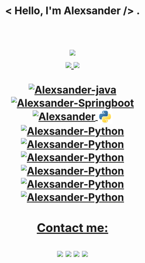 <h1 align="center">
<div id="header" align="center">

< Hello, I'm Alexsander /> .

#

<div id="header" align="center">
  <img src="https://media.giphy.com/media/gjrYDwbjnK8x36xZIO/giphy.gif" height="300">
</div>

<div align="center">
  <a href="#">
  <img height="180em" src="https://github-readme-stats.vercel.app/api?username=silvaalexsander&show_icons=true&theme=dark&include_all_commits=true&count_private=true"/>
  <img height="180em" src="https://github-readme-stats.vercel.app/api/top-langs/?username=silvaalexsander&layout=compact&langs_count=7&theme=dark"/>
</div>



  
<div align="center">
<div style="display: inline_block"><br>
  <img align="center" alt="Alexsander-java" height="40" width="40"  <img src="https://cdn.jsdelivr.net/gh/devicons/devicon/icons/java/java-original.svg" /> 
  <img align="center" alt="Alexsander-Springboot" height="40" width="40"   <img src="https://cdn.jsdelivr.net/gh/devicons/devicon/icons/spring/spring-original-wordmark.svg" />
  <img align="center" alt="Alexsander" height="40" width="40" <img src="https://cdn.jsdelivr.net/gh/devicons/devicon/icons/mysql/mysql-original-wordmark.svg" />
  <img align="center" alt="Alexsander-Python" height="40" width="40" src="https://raw.githubusercontent.com/devicons/devicon/master/icons/python/python-original.svg">
  <img align="center" alt="Alexsander-Python" height="40" width="40" src="https://cdn.worldvectorlogo.com/logos/react-2.svg">
  <img align="center" alt="Alexsander-Python" height="40" width="40" src="https://cdn.worldvectorlogo.com/logos/nodejs-icon.svg">
  <img align="center" alt="Alexsander-Python" height="40" width="40" src="https://cdn.worldvectorlogo.com/logos/c--4.svg">
  <img align="center" alt="Alexsander-Python" height="40" width="40" src="https://cdn.worldvectorlogo.com/logos/html-1.svg">
  <img align="center" alt="Alexsander-Python" height="40" width="40" src="https://cdn.worldvectorlogo.com/logos/css-3.svg">
  <img align="center" alt="Alexsander-Python" height="40" width="40" src="https://cdn.worldvectorlogo.com/logos/nestjs.svg">

  
  
  
  ### Contact me:
</div>
<div align="center">
 <a href="#" target="_blank"><img src="https://img.shields.io/badge/WhatsApp-25D366?style=for-the-badge&logo=whatsapp&logoColor=white" target="_blank"></a>
 <a href = "#"><img src="https://img.shields.io/badge/-Gmail-%23333?style=for-the-badge&logo=gmail&logoColor=white" target="_blank"></a>
<a href="#" target="_blank"><img src="https://img.shields.io/badge/-LinkedIn-%230077B5?style=for-the-badge&logo=linkedin&logoColor=white" target="_blank"></a> 
<a href="#" target="_blank"><img src="https://img.shields.io/badge/-Instagram-%23E4405F?style=for-the-badge&logo=instagram&logoColor=white" target="_blank"></a>

</div>
